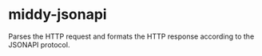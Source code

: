 # middy-jsonapi
Parses the HTTP request and formats the HTTP response according to the JSONAPI protocol.
